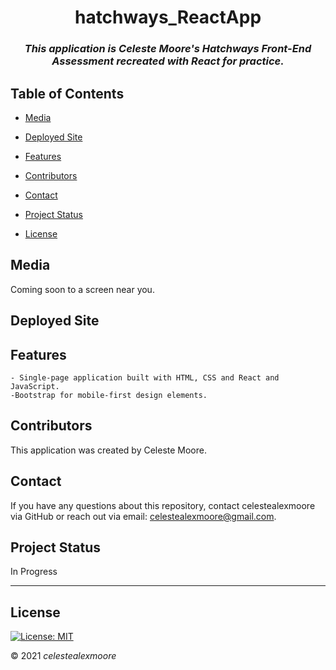 <div align="center">

# hatchways_ReactApp

### _This application is Celeste Moore's Hatchways Front-End Assessment recreated with React for practice._
</div>

## Table of Contents

- [Media](#Media)

- [Deployed Site](#deployed-site)

- [Features](#Features)

- [Contributors](#Contributors)

- [Contact](#Contact)

- [Project Status](#project-status)

- [License](#License)

## Media

Coming soon to a screen near you.

## Deployed Site


## Features
    - Single-page application built with HTML, CSS and React and JavaScript.
    -Bootstrap for mobile-first design elements.

## Contributors

This application was created by Celeste Moore.

## Contact

If you have any questions about this repository, contact celestealexmoore via GitHub or reach out via email:
celestealexmoore@gmail.com.

## Project Status

In Progress

---

## License

[![License: MIT](https://img.shields.io/badge/License-MIT-blueviolet.svg)](https://opensource.org/licenses/MIT)

© 2021 _celestealexmoore_